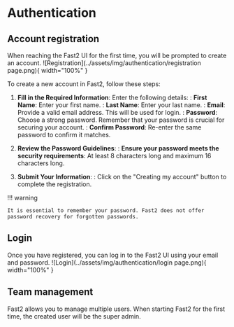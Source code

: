 # Authentication

## Account registration
When reaching the Fast2 UI for the first time, you will be prompted to create an account.
![Registration](../assets/img/authentication/registration page.png){ width="100%" }

To create a new account in Fast2, follow these steps:

1. **Fill in the Required Information**: Enter the following details:
: **First Name**: Enter your first name.
: **Last Name**: Enter your last name.
: **Email**: Provide a valid email address. This will be used for login.
: **Password**: Choose a strong password. Remember that your password is crucial for securing your account.
: **Confirm Password**: Re-enter the same password to confirm it matches.

2. **Review the Password Guidelines**: 
: **Ensure your password meets the security requirements**: At least 8 characters long and maximum 16 characters long.

3. **Submit Your Information**: 
: Click on the "Creating my account" button to complete the registration.

!!! warning

    It is essential to remember your password. Fast2 does not offer password recovery for forgotten passwords.

## Login
Once you have registered, you can log in to the Fast2 UI using your email and password.
![Login](../assets/img/authentication/login page.png){ width="100%" }

## Team management
Fast2 allows you to manage multiple users. When starting Fast2 for the first time, the created user will be the super admin.